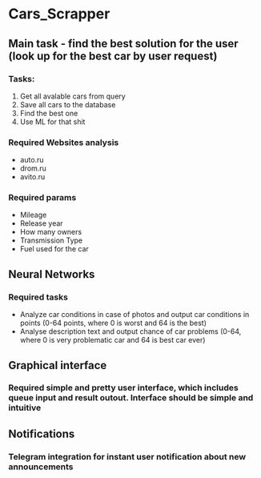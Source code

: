 # Cars_Scrapper

## Main task - find the best solution for the user (look up for the best car by user request)

### Tasks:
1.  Get all avalable cars from query
2. Save all cars to the database
3. Find the best one
4. Use ML for that shit

### Required Websites analysis

* auto.ru
* drom.ru
* avito.ru

### Required params

* Mileage
* Release year
* How many owners
* Transmission Type
* Fuel used for the car

## Neural Networks

### Required tasks

* Analyze car conditions in case of photos and output car conditions in points (0-64 points, where 0 is worst and 64 is the best)
* Analyse description text and output chance of car problems (0-64, where 0 is very problematic car and 64 is best car ever)

## Graphical interface

### Required simple and pretty user interface, which includes queue input and result outout. Interface should be simple and intuitive

## Notifications

### Telegram integration for instant user notification about new announcements
